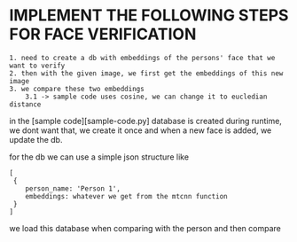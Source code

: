 # IMPLEMENT THE FOLLOWING STEPS FOR FACE VERIFICATION
    1. need to create a db with embeddings of the persons' face that we want to verify
    2. then with the given image, we first get the embeddings of this new image
    3. we compare these two embeddings
        3.1 -> sample code uses cosine, we can change it to eucledian distance

in the [sample code][sample-code.py] database is created during runtime, we dont want that, we create it once
and when a new face is added, we update the db.

for the db we can use a simple json structure
like 
```
[
 {
    person_name: 'Person 1',
    embeddings: whatever we get from the mtcnn function
 }   
]
```

we load this database when comparing with the person and then compare
